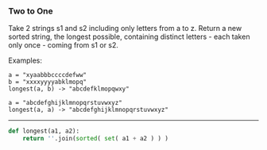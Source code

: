### Two to One
Take 2 strings s1 and s2 including only letters from a to z. Return a new sorted string, the longest possible, containing distinct letters - each taken only once - coming from s1 or s2.

Examples:
```
a = "xyaabbbccccdefww"
b = "xxxxyyyyabklmopq"
longest(a, b) -> "abcdefklmopqwxy"
```

```
a = "abcdefghijklmnopqrstuvwxyz"
longest(a, a) -> "abcdefghijklmnopqrstuvwxyz"
```

---

```py
def longest(a1, a2):
    return ''.join(sorted( set( a1 + a2 ) ) )
```
